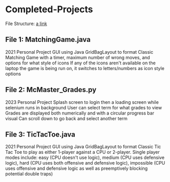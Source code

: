 # Completed-Projects

File Structure:
[a link](Java%20GUIs/MatchingGame.java)

## File 1: MatchingGame.java

2021 Personal Project
GUI using Java GridBagLayout to format
Classic Matching Game with a timer, maximum number of wrong moves, and options for what style of icons
If any of the icons aren't available on the laptop the game is being run on, it switches to letters/numbers as icon style options

## File 2: McMaster_Grades.py

2023 Personal Project
Splash screen to login then a loading screen while selenium runs in background
User can select term for what grades to view
Grades are displayed both numerically and with a circular progress bar visual
Can scroll down to go back and select another term

## File 3: TicTacToe.java

2021 Personal Project
GUI using Java GridBagLayout to format
Classic Tic Tac Toe to play as either 1-player against a CPU or 2-player.
Single player modes include: easy (CPU doesn't use logic), medium (CPU uses defensive logic), hard (CPU uses both offensive and defensive logic), impossible (CPU uses offensive and defensive logic as well as preemptively blocking potential double traps)
